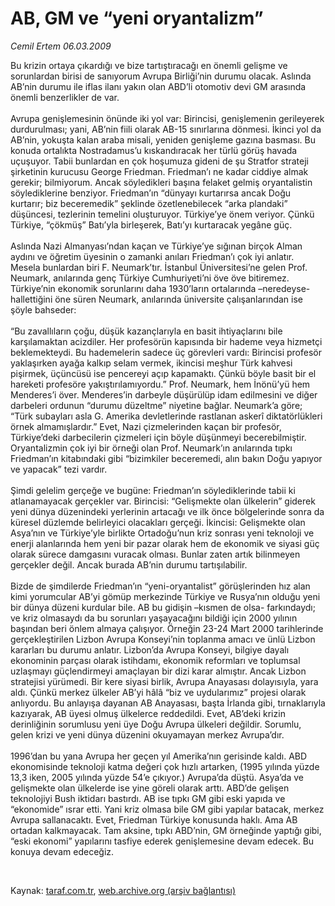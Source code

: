 # AB, GM ve “yeni oryantalizm”

*Cemil Ertem 06.03.2009*

<div class="taraf_structure_2col_1zq">
<div class="margen_n">



 <p>Bu krizin ortaya çıkardığı ve bize tartıştıracağı en önemli gelişme ve sorunlardan birisi de sanıyorum Avrupa Birliği’nin durumu olacak. Aslında AB’nin durumu ile iflas ilanı yakın olan ABD’li otomotiv devi GM arasında önemli benzerlikler de var. <br/><br/>Avrupa genişlemesinin önünde iki yol var: Birincisi, genişlemenin gerileyerek durdurulması; yani, AB’nin fiili olarak AB-15 sınırlarına dönmesi. İkinci yol da AB’nin, yokuşta kalan araba misali, yeniden genişleme gazına basması. Bu konuda ortalıkta Nostradamus’u kıskandıracak her türlü görüş havada uçuşuyor. Tabii bunlardan en çok hoşumuza gideni de şu Stratfor strateji şirketinin kurucusu George Friedman. Friedman’ı ne kadar ciddiye almak gerekir; bilmiyorum. Ancak söyledikleri başına felaket gelmiş oryantalistin söylediklerine benziyor. Friedman’ın “dünyayı kurtarırsa ancak Doğu kurtarır; biz beceremedik” şeklinde özetlenebilecek “arka plandaki” düşüncesi, tezlerinin temelini oluşturuyor. Türkiye’ye önem veriyor. Çünkü Türkiye, “çökmüş” Batı’yla birleşerek, Batı’yı kurtaracak yegâne güç. <br/><br/>Aslında Nazi Almanyası’ndan kaçan ve Türkiye’ye sığınan birçok Alman aydını ve öğretim üyesinin o zamanki anıları Friedman’ı çok iyi anlatır. Mesela bunlardan biri F. Neumark’tır. İstanbul Üniversitesi’ne gelen Prof. Neumark, anılarında genç Türkiye Cumhuriyeti’ni öve öve bitiremez. Türkiye’nin ekonomik sorunlarını daha 1930’ların ortalarında –neredeyse- hallettiğini öne süren Neumark, anılarında üniversite çalışanlarından ise şöyle bahseder: <br/><br/>“Bu zavallıların çoğu, düşük kazançlarıyla en basit ihtiyaçlarını bile karşılamaktan acizdiler. Her profesörün kapısında bir hademe veya hizmetçi beklemekteydi. Bu hademelerin sadece üç görevleri vardı: Birincisi profesör yaklaşırken ayağa kalkıp selam vermek, ikincisi meşhur Türk kahvesi pişirmek, üçüncüsü ise pencereyi açıp kapamaktı. Çünkü böyle basit bir el hareketi profesöre yakıştırılamıyordu.” Prof. Neumark, hem İnönü’yü hem Menderes’i över. Menderes’in darbeyle düşürülüp idam edilmesini ve diğer darbeleri ordunun “durumu düzeltme” niyetine bağlar. Neumark’a göre; “Türk subayları asla G. Amerika devletlerinde rastlanan askerî diktatörlükleri örnek almamışlardır.” Evet, Nazi çizmelerinden kaçan bir profesör, Türkiye’deki darbecilerin çizmeleri için böyle düşünmeyi becerebilmiştir. Oryantalizmin çok iyi bir örneği olan Prof. Neumark’ın anılarında tıpkı Friedman’ın kitabındaki gibi “bizimkiler beceremedi, alın bakın Doğu yapıyor ve yapacak” tezi vardır. <br/><br/>Şimdi gelelim gerçeğe ve bugüne: Friedman’ın söylediklerinde tabii ki atlanamayacak gerçekler var. Birincisi: “Gelişmekte olan ülkelerin” giderek yeni dünya düzenindeki yerlerinin artacağı ve ilk önce bölgelerinde sonra da küresel düzlemde belirleyici olacakları gerçeği. İkincisi: Gelişmekte olan Asya’nın ve Türkiye’yle birlikte Ortadoğu’nun kriz sonrası yeni teknoloji ve enerji alanlarında hem yeni bir pazar olarak hem de ekonomik ve siyasi güç olarak sürece damgasını vuracak olması. Bunlar zaten artık bilinmeyen gerçekler değil. Ancak burada AB’nin durumu tartışılabilir. <br/><br/>Bizde de şimdilerde Friedman’ın “yeni-oryantalist” görüşlerinden hız alan kimi yorumcular AB’yi gömüp merkezinde Türkiye ve Rusya’nın olduğu yeni bir dünya düzeni kurdular bile. AB bu gidişin –kısmen de olsa- farkındaydı; ve kriz olmasaydı da bu sorunları yaşayacağını bildiği için 2000 yılının başından beri önlem almaya çalışıyor. Örneğin 23-24 Mart 2000 tarihlerinde gerçekleştirilen Lizbon Avrupa Konseyi’nin toplanma amacı ve ünlü Lizbon kararları bu durumu anlatır. Lizbon’da Avrupa Konseyi, bilgiye dayalı ekonominin parçası olarak istihdamı, ekonomik reformları ve toplumsal uzlaşmayı güçlendirmeyi amaçlayan bir dizi karar almıştır. Ancak Lizbon stratejisi yürümedi. Bir kere siyasi birlik, Avrupa Anayasası dolayısıyla, yara aldı. Çünkü merkez ülkeler AB’yi hâlâ “biz ve uydularımız” projesi olarak anlıyordu. Bu anlayışa dayanan AB Anayasası, başta İrlanda gibi, tırnaklarıyla kazıyarak, AB üyesi olmuş ülkelerce reddedildi. Evet, AB’deki krizin derinliğinin sorumlusu yeni üye Doğu Avrupa ülkeleri değildir. Sorumlu, gelen krizi ve yeni dünya düzenini okuyamayan merkez Avrupa’dır. <br/><br/>1996’dan bu yana Avrupa her geçen yıl Amerika’nın gerisinde kaldı. ABD ekonomisinde teknoloji katma değeri çok hızlı artarken, (1995 yılında yüzde 13,3 iken, 2005 yılında yüzde 54’e çıkıyor.) Avrupa’da düştü. Asya’da ve gelişmekte olan ülkelerde ise yine göreli olarak arttı. ABD’de gelişen teknolojiyi Bush iktidarı bastırdı. AB ise tıpkı GM gibi eski yapıda ve “ekonomide” ısrar etti. Yani kriz olmasa bile GM gibi yapılar batacak, merkez Avrupa sallanacaktı. Evet, Friedman Türkiye konusunda haklı. Ama AB ortadan kalkmayacak. Tam aksine, tıpkı ABD’nin, GM örneğinde yaptığı gibi, “eski ekonomi” yapılarını tasfiye ederek genişlemesine devam edecek. Bu konuya devam edeceğiz.</p>

<br/>


<div id="taraf_not">
</div>

</div>


</div>

Kaynak: [taraf.com.tr](http://www.taraf.com.tr:80/makale/4347.htm), [web.archive.org (arşiv bağlantısı)](http://web.archive.org/web/20090327213503/http://www.taraf.com.tr:80/makale/4347.htm)
